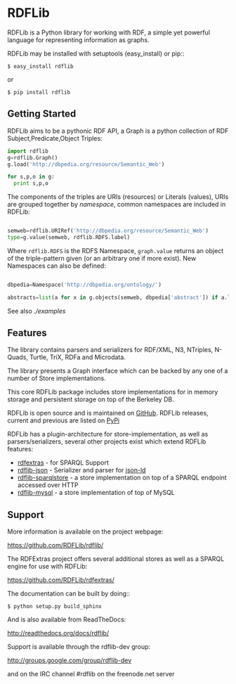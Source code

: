 RDFLib
======

RDFLib is a Python library for working with RDF, a simple yet 
powerful language for representing information as graphs.

RDFLib may be installed with setuptools (easy_install) or pip::

    $ easy_install rdflib
or

    $ pip install rdflib

Getting Started
---------------

RDFLib aims to be a pythonic RDF API, a Graph is a python collection
of RDF Subject,Predicate,Object Triples: 

```python
import rdflib
g=rdflib.Graph()
g.load('http://dbpedia.org/resource/Semantic_Web')

for s,p,o in g: 
  print s,p,o
```

The components of the triples are URIs (resources) or Literals
(values), URIs are grouped together by *namespace*, common namespaces are 
included in RDFLib: 

```python

semweb=rdflib.URIRef('http://dbpedia.org/resource/Semantic_Web')
type=g.value(semweb, rdflib.RDFS.label) 
```

Where `rdflib.RDFS` is the RDFS Namespace, `graph.value` returns an
object of the triple-pattern given (or an arbitrary one if more
exist). New Namespaces can also be defined:

```python

dbpedia=Namespace('http://dbpedia.org/ontology/')

abstracts=list(a for x in g.objects(semweb, dbpedia['abstract']) if a.language=='en')
```

See also *./examples*


Features 
--------

The library contains parsers and serializers for RDF/XML, N3,
NTriples, N-Quads, Turtle, TriX, RDFa and Microdata.

The library presents a Graph interface which can be backed by
any one of a number of Store implementations. 

This core RDFLib package includes store implementations for 
in memory storage and persistent storage on top of the Berkeley DB. 

RDFLib is open source and is maintained on [GitHub](http://github.com/RDFLib/rdflib/). RDFLib releases, current and previous 
are listed on [PyPi](pypi.python.org/pypi/rdflib/)

RDFLib has a plugin-architecture for store-implementation, as well as parsers/serializers, several other projects exist which extend RDFLib features:

 * [rdfextras](https://github.com/RDFLib/rdfextras) - for SPARQL Support
 * [rdflib-json](https://github.com/RDFLib/rdflib-jsonld) - Serializer and parser for [json-ld](http://json-ld.org)
 * [rdflib-sparqlstore](https://github.com/RDFLib/rdflib-sparqlstore) - a store implementation on top of a SPARQL endpoint accessed over HTTP
 * [rdflib-mysql](https://github.com/RDFLib/rdflib-mysql) - a store implementation of top of MySQL


Support
-------

More information is available on the project webpage:

https://github.com/RDFLib/rdflib/

The RDFExtras project offers several additional stores as well as a 
SPARQL engine for use with RDFLib: 

https://github.com/RDFLib/rdfextras/

The documentation can be built by doing::

    $ python setup.py build_sphinx

And is also available from ReadTheDocs: 

http://readthedocs.org/docs/rdflib/

Support is available through the rdflib-dev group: 

http://groups.google.com/group/rdflib-dev

and on the IRC channel #rdflib on the freenode.net server

